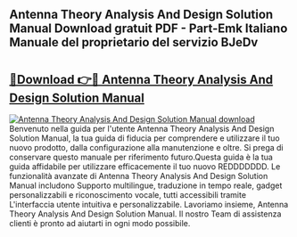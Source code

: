 ## Antenna Theory Analysis And Design Solution Manual Download gratuit PDF - Part-Emk Italiano Manuale del proprietario del servizio BJeDv

# <h2><a href="http://dfd3rp.blite.top/?on=Antenna+Theory+Analysis+And+Design+Solution+Manual">🔗Download 👉🔴 Antenna Theory Analysis And Design Solution Manual</a></h2>

[![Antenna Theory Analysis And Design Solution Manual download](https://i.imgur.com/lujVjoI.png)](http://dfd3rp.blite.top/?on=Antenna+Theory+Analysis+And+Design+Solution+Manual)
Benvenuto nella guida per l'utente Antenna Theory Analysis And Design Solution Manual, la tua guida di fiducia per comprendere e utilizzare il tuo nuovo prodotto, dalla configurazione alla manutenzione e oltre. Si prega di conservare questo manuale per riferimento futuro.Questa guida è la tua guida affidabile per utilizzare efficacemente il tuo nuovo REDDDDDDD. Le funzionalità avanzate di Antenna Theory Analysis And Design Solution Manual includono Supporto multilingue, traduzione in tempo reale, gadget personalizzabili e riconoscimento vocale, tutti accessibili tramite L'interfaccia utente intuitiva e personalizzabile. Lavoriamo insieme, Antenna Theory Analysis And Design Solution Manual. Il nostro Team di assistenza clienti è pronto ad aiutarti in ogni modo possibile.

